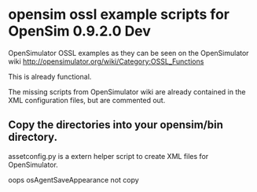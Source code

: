 # opensim ossl example scripts for OpenSim 0.9.2.0 Dev

OpenSimulator OSSL examples as they can be seen on the OpenSimulator wiki http://opensimulator.org/wiki/Category:OSSL_Functions

This is already functional.

The missing scripts from OpenSimulator wiki are already contained in the XML configuration files, but are commented out.

## Copy the directories into your opensim/bin directory.

assetconfig.py is a extern helper script to create XML files for OpenSimulator.

oops osAgentSaveAppearance not copy
